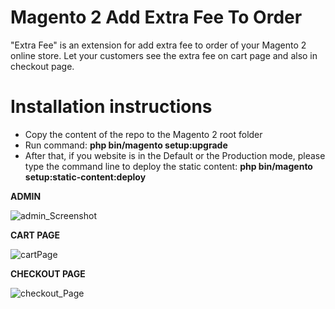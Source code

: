 Magento 2 Add Extra Fee To Order
==============================

"Extra Fee" is an extension for add extra fee to order of your Magento 2 online store. Let your customers see the extra fee on cart page and also in checkout page.

Installation instructions
=========================

* Copy the content of the repo to the Magento 2 root folder
* Run command:
<b>php bin/magento setup:upgrade</b>
* After that, if you website is in the Default or the Production mode, please type the command line to deploy the static content:
<b>php bin/magento setup:static-content:deploy</b>

<b>ADMIN</b> 

<img src="https://preview.ibb.co/fcK6fa/admin_Screenshot.png" alt="admin_Screenshot" border="0"/>

<b>CART PAGE</b>

<img src="https://preview.ibb.co/j0R8tv/cartPage.png" alt="cartPage" border="0"/>

<b>CHECKOUT PAGE</b>

<img src="https://preview.ibb.co/esZuYv/checkout_Page.png" alt="checkout_Page" border="0"/>
